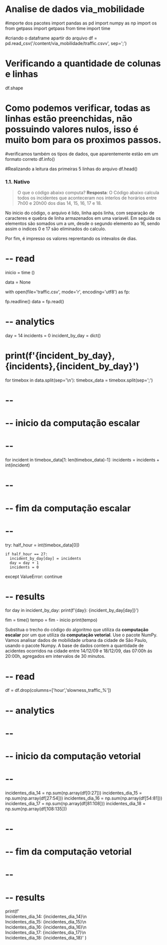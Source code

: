 # Analise de dados via_mobilidade

#importe dos pacotes
import pandas as pd
import numpy as np
import os
from getpass import getpass
from time import time


#criando o dataframe apartir do arquivo
df = pd.read_csv('/content/via_mobilidade/traffic.csvv', sep=';')

# Verificando a quantidade de colunas e linhas 
df.shape

# Como podemos verificar, todas as linhas estão preenchidas, não possuindo valores nulos, isso é muito bom para os proximos passos.
#verificamos também os tipos de dados, que aparentemente estão em um formato correto
df.info()

#Realizando a leitura das primeiras 5 linhas do arquivo
df.head()


### **1.1. Nativo** 
> O que o código abaixo computa?
**Resposta**: O Código abaixo calcula todos os incidentes que aconteceram nos interlos de horários entre 7h00 e 20h00 dos dias 14, 15, 16, 17 e 18.

 No inicio do código, o arquivo é lido, linha após linha, com separação de caracteres e quebra de linha armazenados em uma variavél.
 Em seguida os elementos são somados um a um, desde o segundo elemento ao 16, sendo assim o indices 0 e 17 são eliminados do calculo.

 Por fim, é impresso os valores reprentando os intevalos de dias.


# -- read
inicio = time ()

data = None

with open(file='traffic.csv', mode='r', encoding='utf8') as fp:
  
  fp.readline()
  data = fp.read()

# -- analytics

day = 14
incidents = 0
incident_by_day = dict()
# print(f'{incident_by_day}, {incidents},{incident_by_day}')

for timebox in data.split(sep='\n'):
  timebox_data = timebox.split(sep=';')
     
  # --
  # -- inicio da computação escalar
  # --

  for incident in timebox_data[1: len(timebox_data)-1]:
    incidents = incidents + int(incident)
            
  # --
  # -- fim da computação escalar
  # --

  try: 
    half_hour = int(timebox_data[0])
    
    
    if half_hour == 27:
      incident_by_day[day] = incidents
      day = day + 1
      incidents = 0
      

  except ValueError:
    continue

# -- results
for day in incident_by_day:
  print(f'{day}: {incident_by_day[day]}')

fim = time()
tempo = fim - inicio
print(tempo)


Substitua o trecho do código do algoritmo que utiliza da **computação escalar** por um que utiliza da **computação vetorial**. Use o pacote NumPy.
Vamos analisar dados de mobilidade urbana da cidade de São Paulo, usando o pacote Numpy. A base de dados contem a quantidade de acidentes ocorridos na cidade entre 14/12/09 e 18/12/09, das 07:00h ás 20:00h, agregados em intervalos de 30 minutos.

# -- read
df = df.drop(columns=['hour','slowness_traffic_%'])

# -- analytics


  # --
  # -- inicio da computação vetorial
  # --

incidentes_dia_14 = np.sum(np.array(df[0:27]))
incidentes_dia_15 = np.sum(np.array(df[27:54]))
incidentes_dia_16 = np.sum(np.array(df[54:81]))
incidentes_dia_17 = np.sum(np.array(df[81:108]))
incidentes_dia_18 = np.sum(np.array(df[108:135]))
  
  # --
  # -- fim da computação vetorial
  # --

# -- results
print(f'\
Incidentes_dia_14: {incidentes_dia_14}\n\
Incidentes_dia_15: {incidentes_dia_15}\n\
Incidentes_dia_16: {incidentes_dia_16}\n\
Incidentes_dia_17: {incidentes_dia_17}\n\
Incidentes_dia_18: {incidentes_dia_18}'
)
